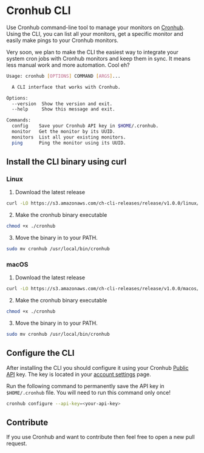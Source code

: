 # Cronhub CLI 
Use Cronhub command-line tool to manage your monitors on [Cronhub](https://cronhub.io). Using the CLI, you can list all your monitors, get a specific monitor and easily make pings to your Cronhub monitors. 

Very soon, we plan to make the CLI the easiest way to integrate your system cron jobs with Cronhub monitors and keep them in sync. It means less manual work and more automation. Cool eh?


```bash
Usage: cronhub [OPTIONS] COMMAND [ARGS]...

  A CLI interface that works with Cronhub.

Options:
  --version  Show the version and exit.
  --help     Show this message and exit.

Commands:
  config    Save your Cronhub API key in $HOME/.cronhub.
  monitor   Get the monitor by its UUID.
  monitors  List all your existing monitors.
  ping      Ping the monitor using its UUID.
```
## Install the CLI binary using curl

### Linux
1. Download the latest release
```sh
curl -LO https://s3.amazonaws.com/ch-cli-releases/release/v1.0.0/linux/cronhub
```

2. Make the cronhub binary executable
```sh
chmod +x ./cronhub
```

3. Move the binary in to your PATH.
```sh
sudo mv cronhub /usr/local/bin/cronhub
```

### macOS

1. Download the latest release
```sh
curl -LO https://s3.amazonaws.com/ch-cli-releases/release/v1.0.0/macos/cronhub
```

2. Make the cronhub binary executable
```sh
chmod +x ./cronhub
```

3. Move the binary in to your PATH.
```sh
sudo mv cronhub /usr/local/bin/cronhub
```

## Configure the CLI

After installing the CLI you should configure it using your Cronhub [Public API](https://docs.cronhub.io/public-api.html) key. The key is located in your [account settings](https://cronhub.io/settings/api) page.

Run the following command to permanently save the API key in `$HOME/.cronhub` file. You will
need to run this command only once!

```sh
cronhub configure --api-key=<your-api-key>
```
## Contribute
If you use Cronhub and want to contribute then feel free to open a new pull request.

